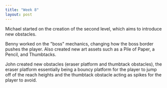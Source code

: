 ```yaml
---
title: "Week 8"
layout: post
---
```


Michael started on the creation of the second level, which aims to introduce new obstacles.

Benny worked on the "boss" mechanics, changing how the boss border pushes the player. Also created new art assets such as a Pile of Paper, a Pencil, and Thumbtacks. 

John created new obstacles (eraser platform and thumbtack obstacles), the eraser platform essentially being a bouncy platform for the player to jump off of the reach heights and the thumbtack obstacle acting as spikes for the player to avoid. 